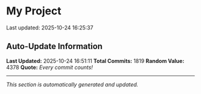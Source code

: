 # My Project


Last updated: 2025-10-24 16:25:37


































































































































































































































































































































































































































































































































































































































































































































































































































































































































































































































































































































































































































































































































































































































































































































































































































































































































































































































































































































































































































































































































































































































































































## Auto-Update Information

**Last Updated:** 2025-10-24 16:51:11
**Total Commits:** 1819
**Random Value:** 4378
**Quote:** _Every commit counts!_

---
_This section is automatically generated and updated._